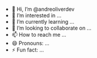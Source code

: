 - 👋 Hi, I’m @andreoliverdev
- 👀 I’m interested in ...
- 🌱 I’m currently learning ...
- 💞️ I’m looking to collaborate on ...
- 📫 How to reach me ...
- 😄 Pronouns: ...
- ⚡ Fun fact: ...

<!---
andreoliverdev/andreoliverdev is a ✨ special ✨ repository because its `README.md` (this file) appears on your GitHub profile.
You can click the Preview link to take a look at your changes.
--->
